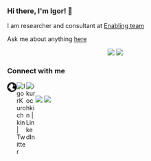 ### Hi there, I'm Igor! 👋

I am researcher and consultant at [Enabling team][enablingteam]

Ask me about anything [here](https://github.com/ikurochkin/ikurochkin/issues)<br />

<p align="center">
  <img width="48%" src="https://github-readme-stats.vercel.app/api?username=ikurochkin&count_private=true&show_icons=true" />
  <img width="48%" src="https://github-readme-streak-stats.herokuapp.com/?user=ikurochkin&count_private=true&show_icons=true" />
</p>

### Connect with me

[<img align="left" alt="enabling.team" width="22" src="https://raw.githubusercontent.com/iconic/open-iconic/master/svg/globe.svg" />][website]
[<img align="left" alt="IgorKurochkin | Twitter" width="22" src="https://cdn.jsdelivr.net/npm/simple-icons@v3/icons/twitter.svg" />][twitter]
[<img align="left" alt="ikurochkin | LinkedIn" width="22" src="https://cdn.jsdelivr.net/npm/simple-icons@v3/icons/linkedin.svg" />][linkedin]<br />

![](https://komarev.com/ghpvc/?username=ikurochkin)
![](https://hit.yhype.me/github/profile?user_id=330798)

[enablingteam]: https://enabling.team
[website]: https://enabling.team
[twitter]: https://twitter.com/IgorKurochkin
[linkedin]: https://linkedin.com/in/ikurochkin
